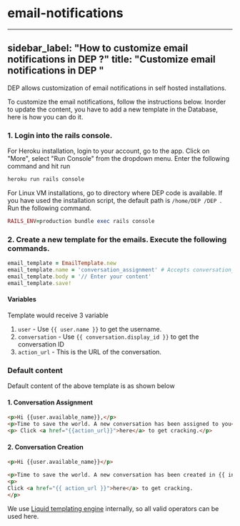 # email-notifications

---
sidebar_label: "How to customize email notifications in DEP ?"
title: "Customize email notifications in DEP "
---

DEP  allows customization of email notifications in self hosted installations.

To customize the email notifications, follow the instructions below. Inorder to update the content, you have to add a new template in the Database, here is how you can do it.

### 1. Login into the rails console.

For Heroku installation, login to your account, go to the app. Click on "More", select "Run Console" from the dropdown menu. Enter the following command and hit run

```rb
heroku run rails console
```

For Linux VM installations, go to directory where DEP  code is available. If you have used the installation script, the default path is `/home/DEP /DEP `. Run the following command.

```rb
RAILS_ENV=production bundle exec rails console
```

### 2. Create a new template for the emails. Execute the following commands.

```rb
email_template = EmailTemplate.new
email_template.name = 'conversation_assignment' # Accepts conversation_assignment, conversation_creation
email_template.body = '// Enter your content'
email_template.save!
```

#### Variables

Template would receive 3 variable

1. `user` - Use `{{ user.name }}` to get the username.
2. `conversation` - Use `{{ conversation.display_id }}` to get the conversation ID
3. `action_url` - This is the URL of the conversation.

### Default content

Default content of the above template is as shown below

#### 1. Conversation Assignment

```html
<p>Hi {{user.available_name}},</p>
<p>Time to save the world. A new conversation has been assigned to you</p>
<p> Click <a href="{{action_url}}">here</a> to get cracking.</p>
```

#### 2. Conversation Creation

```html
<p>Hi {{user.available_name}}</p>

<p>Time to save the world. A new conversation has been created in {{ inbox.name }}</p>
<p>
Click <a href="{{ action_url }}">here</a> to get cracking.
</p>
```

We use [Liquid templating engine](https://shopify.github.io/liquid/) internally, so all valid operators can be used here.